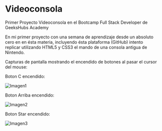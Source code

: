 # Videoconsola
Primer Proyecto Videoconsola en el Bootcamp Full Stack Developer de GeeksHubs Academy

En mi primer proyecto con una semana de aprendizaje desde un absoluto cero en en ésta materia, incluyendo ésta plataforma (GitHub) intento replicar utilizando HTML5 y CSS3 el mando de una consola antigua de Nintendo.

Capturas de pantalla mostrando el encendido de botones al pasar el cursor del mouse:

Boton C encendido:

![Imagen1](https://user-images.githubusercontent.com/105054694/167313391-3f75c497-4644-459f-aa63-74881b753537.jpg)

Boton Arriba encendido:

![Imagen2](https://user-images.githubusercontent.com/105054694/167313457-0f60524e-028d-4a4e-9d81-c8d4bde44590.jpg)

Boton Star encendido:

![Imagen3](https://user-images.githubusercontent.com/105054694/167313464-472dce16-5427-4e29-b904-fe6f9ab429a2.jpg)


